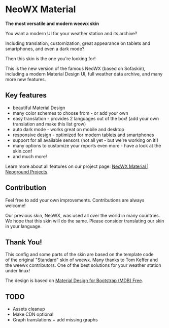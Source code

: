 # NeoWX Material
**The most versatile and modern weewx skin**

You want a modern UI for your weather station and its archive?

Including translation, customization, great appearance on tablets and 
smartphones, and even a dark mode?

Then this skin is the one you're looking for!

This is the new version of the famous NeoWX (based on Sofaskin), 
including a modern Material Design UI, full weather data archive, and many more new features.

## Key features

- beautiful Material Design
- many color schemes to choose from - or add your own
- easy translation - provides 2 languages out of the box! (add your own translation and make this list grow)
- auto dark mode - works great on mobile and desktop
- responsive design - optimized for modern tablets and smartphones
- support for all available sensors (not all yet - but we're working on it!)
- many options to customize your reports even more - have a look at the skin.conf
- and much more!

Learn more about all features on our project page: 
[NeoWX Material | Neoground Projects](https://projects.neoground.com/neowx-material).

## Contribution

Feel free to add your own improvements. Contributions are always welcome!

Our previous skin, NeoWX, was used all over the world in many countries.
We hope that this skin will do the same. Please consider translating our skin 
in your language.

## Thank You!

This config and some parts of the skin are based on the template code      
of the original "Standard" skin of weewx. Many thanks to Tom Keffer and     
the weewx contributors. One of the best solutions for your weather station under linux!

The design is based on [Material Design for Bootstrap (MDB) Free](https://mdbootstrap.com).

## TODO

- Assets cleanup
- Make CDN optional
- Graph translations + add missing graphs
